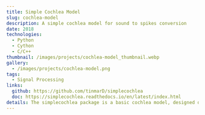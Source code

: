 ```yaml
---
title: Simple Cochlea Model
slug: cochlea-model
description: A simple cochlea model for sound to spikes conversion
date: 2018
technologies:
  - Python
  - Cython
  - C/C++
thumbnail: /images/projects/cochlea-model_thumbnail.webp
gallery:
  - /images/projects/cochlea-model.png
tags:
  - Signal Processing
links:
  github: https://github.com/tinmarD/simplecochlea
  doc: https://simplecochlea.readthedocs.io/en/latest/index.html
details: The simplecochlea package is a basic cochlea model, designed during the M4 project, for the conversion of sound into spikes.
---
```


